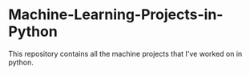 # Machine-Learning-Projects-in-Python
This repository contains all the machine projects that I've worked on in python.
